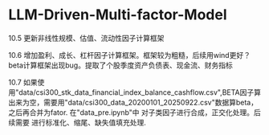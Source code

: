 # LLM-Driven-Multi-factor-Model

10.5 更新非线性规模、估值、流动性因子计算框架

10.6 增加盈利、成长、杠杆因子计算框架。框架较为粗糙，后续用wind更好？beta计算框架出现bug。提取了个股季度资产负债表、现金流、财务指标

10.7 如果使用"data/csi300_stk_data_financial_index_balance_cashflow.csv",BETA因子算出来为空，需要用"data/csi300_data_20200101_20250922.csv"数据算beta，之后再合并为fator. 在"data_pre.ipynb"中 对子类因子进行合成，正交化处理。后续需要
进行标准化、缩尾、缺失值填充处理.